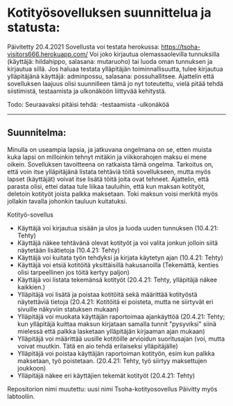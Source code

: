 # Kotityösovelluksen suunnittelua ja statusta:

Päivitetty 20.4.2021
Sovellusta voi testata herokussa: https://tsoha-visitors666.herokuapp.com/
Voi joko kirjautua olemassaolevilla tunnuksilla (käyttäjä: hildahippo, salasana: mutaruoho) tai luoda oman tunnuksen ja kirjautua sillä.
Jos haluaa testata ylläpitäjän toiminnallisuutta, tulee kirjautua ylläpitäjänä käyttäjä: adminpossu, salasana: possuhallitsee. 
Ajattelin että sovelluksen laajuus olisi suunnilleen tämä jo nyt toteutettu, vielä pitää tehdä siistimistä, testaamista ja ulkonäköön liittyvää kehitystä. 

Todo:
Seuraavaksi pitäisi tehdä: 
-testaamista
-ulkonäköä

----------------------------------------------------------------------------------------------------------------------------------------
## Suunnitelma:
Minulla on useampia lapsia, ja jatkuvana ongelmana on se, etten muista kuka lapsi on milloinkin 
tehnyt mitäkin ja viikkorahojen maksu ei mene oikein. Sovelluksen tavoitteena on ratkaista tämä ongelma.
Tarkoitus on, että voin itse ylläpitäjänä listata tehtäviä töitä sovellukseen, mutta myös lapset (käyttäjät)
voivat itse lisätä töitä joita ovat tehneet. Ajattelin, että parasta olisi, ettei dataa tule liikaa tauluihin,
että kun maksan kotityöt, deletoin kotityöt joista palkka maksetaan. Toki maksun voisi merkitä myös jollakin
tavalla johonkin tauluun kuitatuksi.

Kotityö-sovellus

- Käyttäjä voi kirjautua sisään ja ulos ja luoda uuden tunnuksen (10.4.21: Tehty)
- Käyttäjä näkee tehtävänä olevat kotityöt ja voi valita jonkun jolloin siitä näytetään lisätietoja (10.4.21: Tehty)
- Käyttäjä voi kuitata työn tehdyksi ja kirjata käytetyn ajan (10.4.21: Tehty)
- Käyttäjä voi etsiä kotitöitä yksittäisillä hakusanoilla (Tekemättä, kenties olisi tarpeellinen jos töitä kertyy paljon)
- Käyttäjä voi listata tekemänsä kotityöt (20.4.21: Tehty, ylläpitäjä näkee kaikkien.)
- Ylläpitäjä voi lisätä ja poistaa kotitöitä sekä määrittää kotityöstä näytettäviä tietoja (20.4.21: Kotitöitä ei poisteta, mutta ne siirtyvät
  eri sivuille näkyviin statuksen mukaan)
- Ylläpitäjä voi muokata käyttäjän raportoimaa ajankäyttöä (20.4.21: Tehty; kun ylläpitäjä kuittaa maksun kirjataan samalla tunnit "pysyviksi"
  siinä mielessä että palkka lasketaan ylläpitäjän kirjaaman ajan mukaan)
- Ylläpitäjä voi määrittää uusille kotitöille arvioidun suoritusajan (voi, mutta voivat muutkin. Tätä en aio tehdä erilaiseksi ylläpitäjälle)
- Ylläpitäjä voi poistaa käyttäjän raportoiman kotityön, esim kun palkka maksetaan, työ poistetaan. (20.4.21: Tehty, työ siirtyy maksettujen joukkoon)
- Ylläpitäjä näkee eri käyttäjien tekemät kotityöt (20.4.21: Tehty)

Repositorion nimi muutettu: uusi nimi Tsoha-kotityosovellus
Päivitty myös labtooliin.
